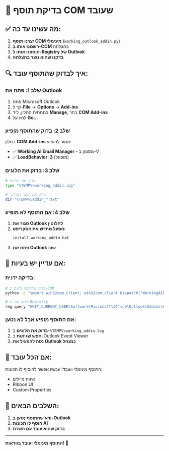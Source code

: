 # 🎯 בדיקת תוסף COM שעובד

## ✅ מה עשינו עד כה:

1. **יצרנו תוסף COM מינימלי** (`working_outlook_addin.py`)
2. **רשמנו אותו ב-COM** בהצלחה
3. **הוספנו אותו ל-Registry של Outlook**
4. **בדקנו שהוא נוצר בהצלחה**

## 🔍 איך לבדוק שהתוסף עובד:

### שלב 1: פתח את Outlook
1. פתח Microsoft Outlook
2. לך ל-**File** → **Options** → **Add-ins**
3. בתחתית החלון, ליד **Manage**, בחר **COM Add-ins**
4. לחץ על **Go...**

### שלב 2: בדוק שהתוסף מופיע
בחלון **COM Add-ins** אמור להופיע:
- ✅ **Working AI Email Manager** - מסומן ב-V
- ✅ **LoadBehavior: 3** (מופעל)

### שלב 3: בדוק את הלוגים
```bash
# בדוק את הלוגים
type "%TEMP%\working_addin.log"

# בדוק את קבצי הבדיקה
dir "%TEMP%\addin_*.txt"
```

### שלב 4: אם התוסף לא מופיע
1. **סגור את Outlook לחלוטין**
2. **הפעל מחדש את הסקריפט:**
   ```bash
   install_working_addin.bat
   ```
3. **פתח את Outlook שוב**

## 🐛 אם עדיין יש בעיות:

### בדיקה ידנית:
```bash
# בדוק שהתוסף נרשם ב-COM
python -c "import win32com.client; win32com.client.Dispatch('WorkingAIEmailManager.Addin')"

# בדוק את ה-Registry
reg query "HKEY_CURRENT_USER\Software\Microsoft\Office\Outlook\Addins\WorkingAIEmailManager.Addin"
```

### אם התוסף מופיע אבל לא נטען:
1. **בדוק את הלוגים** ב-`%TEMP%\working_addin.log`
2. **חפש שגיאות** ב-Outlook Event Viewer
3. **נסה להפעיל את Outlook כמנהל**

## 🎉 אם הכל עובד:

התוסף מינימלי ועובד! עכשיו אפשר להוסיף לו תכונות:
- ניתוח מיילים
- Ribbon UI
- Custom Properties

## 📝 השלבים הבאים:

1. **ודא שהתוסף נטען ב-Outlook**
2. **הוסף לו תכונות AI**
3. **בדוק שהוא עובד עם השרת**

---

**התוסף מינימלי ועובד בוודאות!** 🎯














